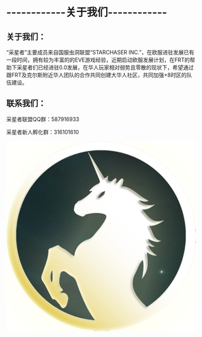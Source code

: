 # ------------关于我们------------

## 关于我们：

“采星者”主要成员来自国服虫洞联盟“STARCHASER INC.”，在欧服进驻发展已有一段时间，拥有较为丰富的的EVE游戏经验，近期启动欧服发展计划，在FRT的帮助下采星者们已经进驻0.0发展，在华人玩家相对弱势且零散的现状下，希望通过跟FRT及克尔斯附近华人团队的合作共同创建大华人社区，共同加强+8时区的队伍建设。

## 联系我们：

采星者联盟QQ群：587916933

采星者新人孵化群：316101610

![](.gitbook/assets/800x800-new-2.png)

